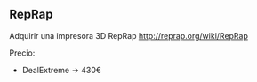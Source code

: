 RepRap
--------

Adquirir una impresora 3D RepRap
http://reprap.org/wiki/RepRap

Precio:
- DealExtreme -> 430€
